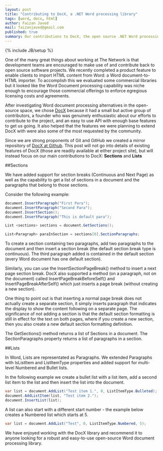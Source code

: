 ```yaml
---
layout: post
title: "Contributing to DocX, a .NET Word processing library"
tags: [word, docx, html]
author: Faizan Javed
mail: faizanjaved@gmail.com
published: true
summary: Our contributions to DocX, the open source .NET Word processing library.
---
```


{% include JB/setup %}

One of the many great things about working at The Network is that development teams are encouraged to make use of and contribute back to open source software projects. We recently completed a product feature to enable clients to import HTML content from Word: a Word document-to-HTML importer. To accomplish this we evaluated some commercial libraries but it looked like the Word Document processing capability was niche enough to encourage those commercial offerings to enforce egregious licensing costs and agreements.

After investigating Word document processing alternatives in the open-source space, we chose [DocX](http://docx.codeplex.com/) because it had a small but active group of contributors, a founder who was genuinely enthusiastic about our efforts to contribute to the project, and an easy to use API with enough base features to get us going. It also helped that the features we were planning to extend DocX with were also some of the most requested by the community.

Since we are strong proponents of Git and GitHub we created a mirror repository of [DocX at Github](https://github.com/Word-DocX/DocX). This post will not go into details of existing features of DocX (those are readily available at either project site), but will instead focus on our main contributions to DocX: **Sections** and **Lists**


##Sections

We have added support for section breaks (Continuous and Next Page) as well as the capability to get a list of sections in a document and the paragraphs that belong to those sections. 

Consider the following example: 

```c#
document.InsertParagraph("First Para");
document.InsertParagraph("Second Para");
document.InsertSection();
document.InsertParagraph("This is default para");

List <sections> sections = document.GetSections();

List<Paragraph> paraInSection = sections[0].SectionParagraphs;
```

To create a section containing two paragraphs, add two paragraphs to the document and then insert a section break (the default section break type is continuous). The third paragraph added is contained in the default section (every Word document has one default section).

Similarly, you can use the InsertSectionPageBreak() method to insert a next page section break. DocX also supported a method (on a paragraph, not on the document) called InsertPageBreakBeforeSelf() and InsertPageBreakAfterSelf() which just inserts a page break (without creating a new section). 

One thing to point out is that inserting a normal page break does not actually create a separate section, it simply inserts paragraph that indicates the display to show the content following on a separate page. The significance of not adding a section is that the default section formatting is still in effect for the text on both pages, where if you create a new section, then you also create a new default section formatting definition.

The GetSections() method returns a list of Sections in a document. The SectionParagraphs property returns a list of paragraphs in a section.


##Lists

In Word, Lists are representated as Paragraphs. We extended Paragraphs with IsListItem and ListItemType properties and added support for multi-level Numbered and Bullet lists. 

In the following example we create a bullet list with a list item, add a second list item to the list and then insert the list into the document.

```c#
var list = document.AddList("Test item 1.", 0, ListItemType.Bulleted);
document.AddListItem(list, "Test item 2.");
document.InsertList(list);
```

A list can also start with a different start number - the example below creates a Numbered list which starts at 5.

```c#
var list = document.AddList("Test", 0, ListItemType.Numbered, 5);
```

We have enjoyed working with the DocX library and recommend it to anyone looking for a robust and easy-to-use open-source Word document processing library.